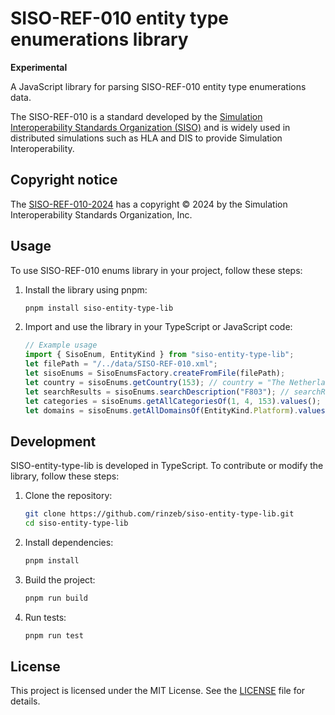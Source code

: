 # SISO-REF-010 entity type enumerations library

**Experimental**

A JavaScript library for parsing SISO-REF-010 entity type enumerations data.

The SISO-REF-010 is a standard developed by the [Simulation Interoperability Standards
Organization (SISO)](https://www.sisostds.org/Home.aspx) and is widely used in distributed simulations such as HLA and DIS to provide Simulation Interoperability.

## Copyright notice

The [SISO-REF-010-2024](https://www.sisostandards.org/page/ReferenceDocuments) has a copyright © 2024 by the Simulation Interoperability Standards Organization, Inc.

## Usage

To use SISO-REF-010 enums library in your project, follow these steps:

1. Install the library using pnpm:

   ```sh
   pnpm install siso-entity-type-lib
   ```

2. Import and use the library in your TypeScript or JavaScript code:

   ```typescript
   // Example usage
   import { SisoEnum, EntityKind } from "siso-entity-type-lib";
   let filePath = "/../data/SISO-REF-010.xml";
   let sisoEnums = SisoEnumsFactory.createFromFile(filePath);
   let country = sisoEnums.getCountry(153); // country = "The Netherlands (NLD)"
   let searchResults = sisoEnums.searchDescription("F803"); // searchResults = ["72902676198982144","Guided Missile Frigate (FFG) / De Zeven Provincien Class / F803 Tromp"]
   let categories = sisoEnums.getAllCategoriesOf(1, 4, 153).values(); // categories = ["Semi-Submersible Boats", "SS (Conventional Attack-Torpedo, Patrol)"]
   let domains = sisoEnums.getAllDomainsOf(EntityKind.Platform).values(); // domains = ["Other", "Land", "Air", ...]
   ```

## Development

SISO-entity-type-lib is developed in TypeScript. To contribute or modify the library, follow these steps:

1. Clone the repository:

   ```sh
   git clone https://github.com/rinzeb/siso-entity-type-lib.git
   cd siso-entity-type-lib
   ```

2. Install dependencies:

   ```sh
   pnpm install
   ```

3. Build the project:

   ```sh
   pnpm run build
   ```

4. Run tests:
   ```sh
   pnpm run test
   ```

## License

This project is licensed under the MIT License. See the [LICENSE](LICENSE) file for details.
